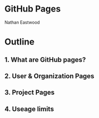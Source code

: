 # GitHub Pages
Nathan Eastwood  

# Outline



## 1. What are GitHub pages?
## 2. User & Organization Pages
## 3. Project Pages
## 4. Useage limits
